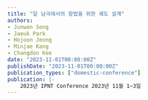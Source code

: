 ```yaml
---
title: "달 남극에서의 항법을 위한 궤도 설계"
authors:
- Junwon Song
- Jaeuk Park
- Hojoon Jeong
- Minjae Kang
- Changdon Kee
date: "2023-11-01T00:00:00Z"
publishDate: "2023-11-01T00:00:00Z"
publication_types: ["domestic-conference"]
publication: |-
    2023년 IPNT Conference 2023년 11월 1~3일
---
```

